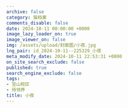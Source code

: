 ```yaml
---
archive: false
category: 猫档案
comments_disable: false
date: 2024-10-11 00:00:00 +0000
image_lazy_loader_on: true
image_viewer_on: false
img: /assets/upload/封面图/小夜.jpg
lng_pair: id_2024-10-11--225329_小夜
meta_modify_date: 2024-10-11 22:53:31 +0800
on_site_search_exclude: false
published: true
search_engine_exclude: false
tags:
- 宝山校区
- 待领养
title: 小夜
---
```

